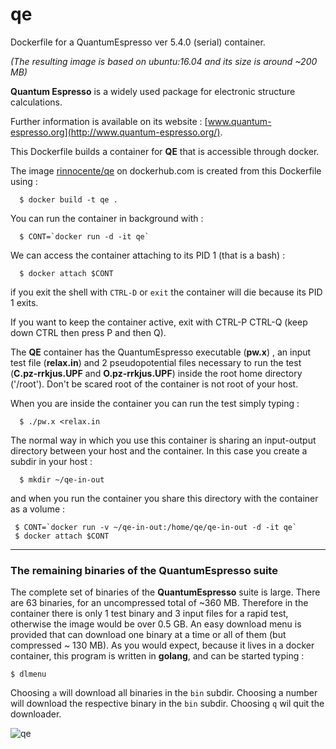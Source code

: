# qe
Dockerfile for a QuantumEspresso ver 5.4.0  (serial) container.

*(The resulting image is based on ubuntu:16.04 and its size is around ~200 MB)*

**Quantum Espresso** is a widely used package for electronic structure calculations.

Further information is  available on its website : [www.quantum-espresso.org](http://www.quantum-espresso.org/).

This Dockerfile builds a container for **QE** that is accessible through docker.

The image [rinnocente/qe](https://hub.docker.com/r/rinnocente/qe/) on dockerhub.com is created from this Dockerfile using :
```
  $ docker build -t qe .
```
You can run the container in background  with :
```
  $ CONT=`docker run -d -it qe`
```
We can access the container attaching to its PID 1 (that is a bash) :
```
  $ docker attach $CONT
```
if you exit the shell with ```CTRL-D``` or ```exit```  the container will die because its PID 1 exits.

If you want to keep the container active, exit with CTRL-P CTRL-Q (keep down CTRL then press P and then Q).

The **QE** container has the QuantumEspresso executable (**pw.x**) , an input test file (**relax.in**)
and 2 pseudopotential files necessary to run the test (**C.pz-rrkjus.UPF** and **O.pz-rrkjus.UPF**) inside
the root home directory ('/root'). Don't be scared root of the container is not root of 
your host.

When you are inside the container you can run the test simply typing :
```
  $ ./pw.x <relax.in
```

The normal way in which you use this container is sharing an input-output directory between your host 
and the container. In this case you create a subdir in your host :
```
  $ mkdir ~/qe-in-out
```
and when you run the container you share this directory  with the container as a volume :
```
 $ CONT=`docker run -v ~/qe-in-out:/home/qe/qe-in-out -d -it qe`
 $ docker attach $CONT
```

---


### The remaining binaries of the **QuantumEspresso** suite

The complete set of binaries of the **QuantumEspresso** suite is large.
There are 63 binaries, for an uncompressed total of ~360 MB.
Therefore in the container there is only 1 test binary and 3 input files for a rapid test,
otherwise the image would be over 0.5 GB.
An easy download menu is provided that can
download one binary at a time or all of them (but compressed ~ 130 MB).
As you would expect, because it lives  in a docker container, this program is written in **golang**,
and can be started typing :
```
$ dlmenu
```
Choosing ```a``` will download all binaries in the ```bin``` subdir.
Choosing a number will download the respective binary in the ```bin``` subdir.
Choosing ```q``` wil quit the downloader.



![qe](http://www.quantum-espresso.org/wp-content/uploads/2011/12/Quantum_espresso_logo.jpg)

